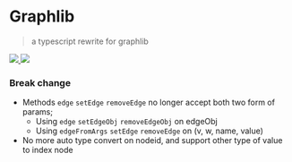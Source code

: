 # Graphlib

> a typescript rewrite for graphlib

<a href="https://github.com/antvis/graphlib/actions">
  <img src="https://img.shields.io/github/workflow/status/antvis/graphlib/Node.js%20CI?style=flat-square" />
</a>

<img src="https://img.shields.io/codecov/c/github/mxz96102/new-graphlib" />

### Break change

- Methods `edge` `setEdge` `removeEdge` no longer accept both two form of params;
  - Using `edge` `setEdgeObj` `removeEdgeObj` on edgeObj
  - Using `edgeFromArgs` `setEdge` `removeEdge` on (v, w, name, value)
- No more auto type convert on nodeid, and support other type of value to index node

